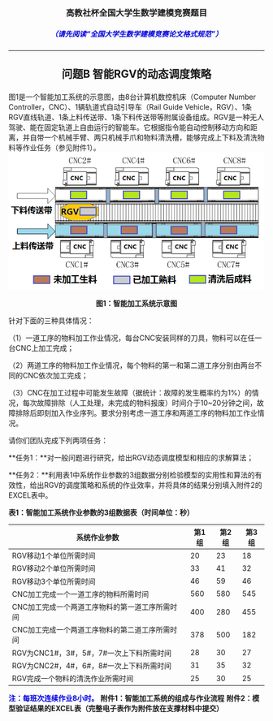 ### <p align="center">高教社杯全国大学生数学建模竞赛题目</p>
##### <p align="center"><font color="#0000dd">（请先阅读“全国大学生数学建模竞赛论文格式规范”）</font></p>

----------

## <p align="center">问题B 智能RGV的动态调度策略</p>

图1是一个智能加工系统的示意图，由8台计算机数控机床（Computer Number Controller，CNC）、1辆轨道式自动引导车（Rail Guide Vehicle，RGV）、1条RGV直线轨道、1条上料传送带、1条下料传送带等附属设备组成。RGV是一种无人驾驶、能在固定轨道上自由运行的智能车。它根据指令能自动控制移动方向和距离，并自带一个机械手臂、两只机械手爪和物料清洗槽，能够完成上下料及清洗物料等作业任务（参见附件1）。
![](https://raw.githubusercontent.com/zouwx2cs/2018_CUMCM_B/master/img/%E5%9B%BE1%EF%BC%9A%E6%99%BA%E8%83%BD%E5%8A%A0%E5%B7%A5%E7%B3%BB%E7%BB%9F%E7%A4%BA%E6%84%8F%E5%9B%BE.png)
**<p align="center">图1：智能加工系统示意图</p>**


针对下面的三种具体情况：

（1）一道工序的物料加工作业情况，每台CNC安装同样的刀具，物料可以在任一台CNC上加工完成；

（2）两道工序的物料加工作业情况，每个物料的第一和第二道工序分别由两台不同的CNC依次加工完成；

（3）CNC在加工过程中可能发生故障（据统计：故障的发生概率约为1%）的情况，每次故障排除（人工处理，未完成的物料报废）时间介于10~20分钟之间，故障排除后即刻加入作业序列。要求分别考虑一道工序和两道工序的物料加工作业情况。

请你们团队完成下列两项任务：

**任务1：**对一般问题进行研究，给出RGV动态调度模型和相应的求解算法；

**任务2：**利用表1中系统作业参数的3组数据分别检验模型的实用性和算法的有效性，给出RGV的调度策略和系统的作业效率，并将具体的结果分别填入附件2的EXCEL表中。

**表1：智能加工系统作业参数的3组数据表（时间单位：秒）**

系统作业参数 | 第1组 | 第2组 | 第3组
---|---|---|---
RGV移动1个单位所需时间 | 20 | 23 | 18
RGV移动2个单位所需时间 | 33 | 41 | 32
RGV移动3个单位所需时间 | 46 | 59 | 46
CNC加工完成一个一道工序的物料所需时间 | 560 | 580 | 545
CNC加工完成一个两道工序物料的第一道工序所需时间 | 400 | 280 | 455
CNC加工完成一个两道工序物料的第二道工序所需时间 | 378 | 500 | 182
RGV为CNC1#，3#，5#，7#一次上下料所需时间 | 28 | 30 | 27
RGV为CNC2#，4#，6#，8#一次上下料所需时间 | 31 | 35 | 32
RGV完成一个物料的清洗作业所需时间 | 25 | 30 | 25

**<font color="#0000dd">注：每班次连续作业8小时。</font>**
**附件1：智能加工系统的组成与作业流程**
**附件2：模型验证结果的EXCEL表（完整电子表作为附件放在支撑材料中提交）**





